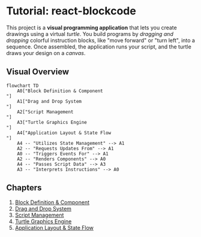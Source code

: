 # Tutorial: react-blockcode

This project is a **visual programming application** that lets you create drawings using a virtual *turtle*. You build programs by *dragging and dropping* colorful instruction blocks, like "move forward" or "turn left", into a sequence. Once assembled, the application runs your script, and the turtle draws your design on a *canvas*.


## Visual Overview

```mermaid
flowchart TD
    A0["Block Definition & Component
"]
    A1["Drag and Drop System
"]
    A2["Script Management
"]
    A3["Turtle Graphics Engine
"]
    A4["Application Layout & State Flow
"]
    A4 -- "Utilizes State Management" --> A1
    A2 -- "Requests Updates From" --> A1
    A0 -- "Triggers Events For" --> A1
    A2 -- "Renders Components" --> A0
    A4 -- "Passes Script Data" --> A3
    A3 -- "Interprets Instructions" --> A0
```

## Chapters

1. [Block Definition & Component
](./chapter-1-block-definition&component.markdown)
2. [Drag and Drop System
](./chapter-2-drag-and-drop-system.markdown)
3. [Script Management
](./chapter-3-script-management.markdown)
4. [Turtle Graphics Engine
](./chapter-4-turtle-graphics-engine.markdown)
5. [Application Layout & State Flow
](./chapter-5-application-layout&state-flow.markdown)
